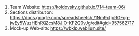 1. Team Website: https://koldovsky.github.io/714-team-06/
2. Sections distribution: https://docs.google.com/spreadsheets/d/1Nm9xtjpRGFog-jwEy5WuzHEhRQZcsM8JIO-KF2Q0vJg/edit#gid=957562717
3. Mock-up Web-site: https://wbklp.weblium.site/
